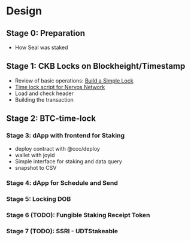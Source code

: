 # Design

## Stage 0: Preparation

- How Seal was staked

## Stage 1: CKB Locks on Blockheight/Timestamp

- Review of basic operations: [Build a Simple Lock](https://docs.nervos.org/docs/dapp/simple-lock)
- [Time lock script for Nervos Network](https://github.com/Hanssen0/ckb-script-time-lock)
- Load and check header
- Building the transaction

## Stage 2: BTC-time-lock

### Stage 3: dApp with frontend for Staking

- deploy contract with @ccc/deploy
- wallet with joyid
- Simple interface for staking and data query
- snapshot to CSV

### Stage 4: dApp for Schedule and Send

### Stage 5: Locking DOB

### Stage 6 (TODO): Fungible Staking Receipt Token

### Stage 7 (TODO): SSRI - UDTStakeable